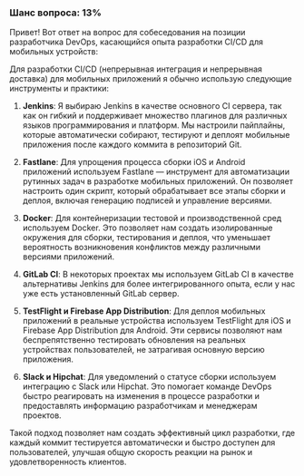 ### Шанс вопроса: 13%

Привет! Вот ответ на вопрос для собеседования на позиции разработчика DevOps, касающийся опыта разработки CI/CD для мобильных устройств:

Для разработки CI/CD (непрерывная интеграция и непрерывная доставка) для мобильных приложений я обычно использую следующие инструменты и практики:

1. **Jenkins**: Я выбираю Jenkins в качестве основного CI сервера, так как он гибкий и поддерживает множество плагинов для различных языков программирования и платформ. Мы настроили пайплайны, которые автоматически собирают, тестируют и деплоят мобильные приложения после каждого коммита в репозиторий Git.

2. **Fastlane**: Для упрощения процесса сборки iOS и Android приложений используем Fastlane — инструмент для автоматизации рутинных задач в разработке мобильных приложений. Он позволяет настроить один скрипт, который обрабатывает все этапы сборки и деплоя, включая генерацию подписей и управление версиями.

3. **Docker**: Для контейнеризации тестовой и производственной сред используем Docker. Это позволяет нам создать изолированные окружения для сборки, тестирования и деплоя, что уменьшает вероятность возникновения конфликтов между различными версиями приложений.

4. **GitLab CI**: В некоторых проектах мы используем GitLab CI в качестве альтернативы Jenkins для более интегрированного опыта, если у нас уже есть установленный GitLab сервер.

5. **TestFlight и Firebase App Distribution**: Для деплоя мобильных приложений в реальные устройства используем TestFlight для iOS и Firebase App Distribution для Android. Эти сервисы позволяют нам беспрепятственно тестировать обновления на реальных устройствах пользователей, не затрагивая основную версию приложения.

6. **Slack и Hipchat**: Для уведомлений о статусе сборки используем интеграцию с Slack или Hipchat. Это помогает команде DevOps быстро реагировать на изменения в процессе разработки и предоставлять информацию разработчикам и менеджерам проектов.

Такой подход позволяет нам создать эффективный цикл разработки, где каждый коммит тестируется автоматически и быстро доступен для пользователей, улучшая общую скорость реакции на рынок и удовлетворенность клиентов.